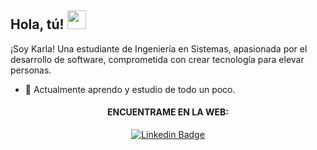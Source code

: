 <h2> Hola, tú! <img src="https://user-images.githubusercontent.com/70911022/183312043-095cc4b6-9fc5-4d34-9eb4-b21fa9de8e50.gif "width="30px"></h2>

¡Soy Karla! Una estudiante de Ingeniería en Sistemas, apasionada por el desarrollo de software, comprometida con crear tecnología para elevar personas.

- 🌱 Actualmente aprendo y estudio de todo un poco.

<div align="center">
  <h4>ENCUENTRAME EN LA WEB:</h4>
  
   [![Linkedin Badge](https://img.shields.io/badge/LinkedIn-0077B5?style=for-the-badge&logo=linkedin&logoColor=white)](https://www.linkedin.com/in/karla-pazan-mera/)

  <!--  ![](https://komarev.com/ghpvc/?username=your-github-KarlyPM&color=dc143c) -->
</div>

